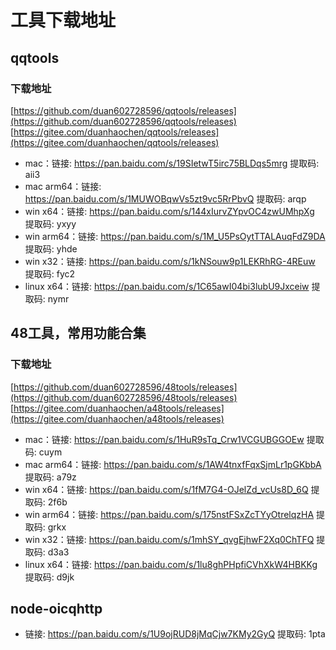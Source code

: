 # 工具下载地址

## qqtools

### 下载地址
[https://github.com/duan602728596/qqtools/releases](https://github.com/duan602728596/qqtools/releases)   
[https://gitee.com/duanhaochen/qqtools/releases](https://gitee.com/duanhaochen/qqtools/releases)
* mac：链接: https://pan.baidu.com/s/19SIetwT5irc75BLDqs5mrg 提取码: aii3
* mac arm64：链接: https://pan.baidu.com/s/1MUWOBqwVs5zt9vc5RrPbvQ 提取码: arqp
* win x64：链接: https://pan.baidu.com/s/144xIurvZYpvOC4zwUMhpXg 提取码: yxyy
* win arm64：链接: https://pan.baidu.com/s/1M_U5PsOytTTALAuqFdZ9DA 提取码: yhde
* win x32：链接: https://pan.baidu.com/s/1kNSouw9p1LEKRhRG-4REuw 提取码: fyc2
* linux x64：链接: https://pan.baidu.com/s/1C65awI04bi3lubU9Jxceiw 提取码: nymr

## 48工具，常用功能合集

### 下载地址
[https://github.com/duan602728596/48tools/releases](https://github.com/duan602728596/48tools/releases)   
[https://gitee.com/duanhaochen/a48tools/releases](https://gitee.com/duanhaochen/a48tools/releases)
* mac：链接: https://pan.baidu.com/s/1HuR9sTq_Crw1VCGUBGGOEw 提取码: cuym
* mac arm64：链接: https://pan.baidu.com/s/1AW4tnxfFqxSjmLr1pGKbbA 提取码: a79z
* win x64：链接: https://pan.baidu.com/s/1fM7G4-OJelZd_vcUs8D_6Q 提取码: 2f6b
* win arm64：链接: https://pan.baidu.com/s/175nstFSxZcTYyOtrelqzHA 提取码: grkx
* win x32：链接: https://pan.baidu.com/s/1mhSY_qvgEjhwF2Xq0ChTFQ 提取码: d3a3
* linux x64：链接: https://pan.baidu.com/s/1lu8ghPHpfiCVhXkW4HBKKg 提取码: d9jk

## node-oicqhttp

* 链接: https://pan.baidu.com/s/1U9ojRUD8jMqCjw7KMy2GyQ 提取码: 1pta
